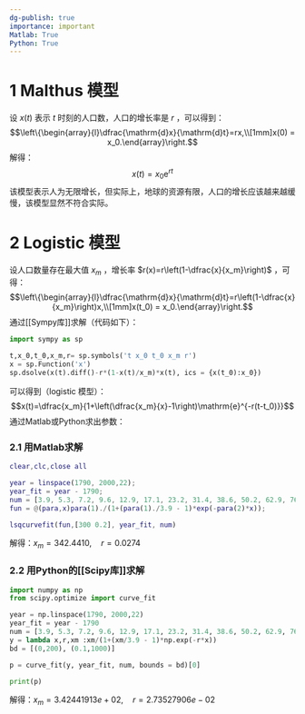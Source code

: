 ```yaml
---
dg-publish: true
importance: important
Matlab: True
Python: True
---
```

# 1 Malthus 模型
设 $x(t)$ 表示 $t$ 时刻的人口数，人口的增长率是 $r$ ，可以得到：$$\left\{\begin{array}{l}\dfrac{\mathrm{d}x}{\mathrm{d}t}=rx,\\[1mm]x(0) = x_0.\end{array}\right.$$ 解得：$$x(t)=x_0\mathrm{e}^{rt}$$ 该模型表示人为无限增长，但实际上，地球的资源有限，人口的增长应该越来越缓慢，该模型显然不符合实际。
# 2 Logistic 模型

设人口数量存在最大值 $x_m$ ，增长率 $r(x)=r\left(1-\dfrac{x}{x_m}\right)$  ，可得：$$\left\{\begin{array}{l}\dfrac{\mathrm{d}x}{\mathrm{d}t}=r\left(1-\dfrac{x}{x_m}\right)x,\\[1mm]x(t_0) = x_0.\end{array}\right.$$ 通过[[Sympy库]]求解（代码如下）：
```python
import sympy as sp

t,x_0,t_0,x_m,r= sp.symbols('t x_0 t_0 x_m r')
x = sp.Function('x')
sp.dsolve(x(t).diff()-r*(1-x(t)/x_m)*x(t), ics = {x(t_0):x_0})
```

可以得到（logistic 模型）：$$x(t)=\dfrac{x_m}{1+\left(\dfrac{x_m}{x}-1\right)\mathrm{e}^{-r(t-t_0)}}$$
通过Matlab或Python求出参数：
### 2.1 用Matlab求解
```matlab
clear,clc,close all

year = linspace(1790, 2000,22);
year_fit = year - 1790;
num = [3.9, 5.3, 7.2, 9.6, 12.9, 17.1, 23.2, 31.4, 38.6, 50.2, 62.9, 76.0, 92.0, 106.5, 123.2, 131.7, 150.7, 179.3, 204.0, 226.5, 251.4, 281.4];
fun = @(para,x)para(1)./(1+(para(1)./3.9 - 1)*exp(-para(2)*x));

lsqcurvefit(fun,[300 0.2], year_fit, num)
```
解得：$x_m=342.4410,\quad r=0.0274$ 

### 2.2 用Python的[[Scipy库]]求解
```python
import numpy as np
from scipy.optimize import curve_fit

year = np.linspace(1790, 2000,22)
year_fit = year - 1790
num = [3.9, 5.3, 7.2, 9.6, 12.9, 17.1, 23.2, 31.4, 38.6, 50.2, 62.9, 76.0, 92.0, 106.5, 123.2, 131.7, 150.7, 179.3, 204.0, 226.5, 251.4, 281.4]
y = lambda x,r,xm :xm/(1+(xm/3.9 - 1)*np.exp(-r*x))
bd = [(0,200), (0.1,1000)]

p = curve_fit(y, year_fit, num, bounds = bd)[0]

print(p)
```

 解得：$x_m=3.42441913e+02,\quad r=2.73527906e-02$ 